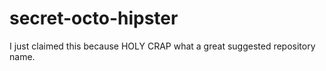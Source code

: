 # secret-octo-hipster
I just claimed this because HOLY CRAP what a great suggested repository name. 
